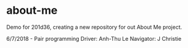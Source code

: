 # about-me
Demo for 201d36, creating a new repository for out About Me project. 

6/7/2018 - Pair programming 
Driver: Anh-Thu Le
Navigator: J Christie

